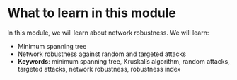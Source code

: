 # What to learn in this module

In this module, we will learn about network robustness. We will learn:
- Minimum spanning tree
- Network robustness against random and targeted attacks
- **Keywords**: minimum spanning tree, Kruskal’s algorithm, random attacks, targeted attacks, network robustness, robustness index